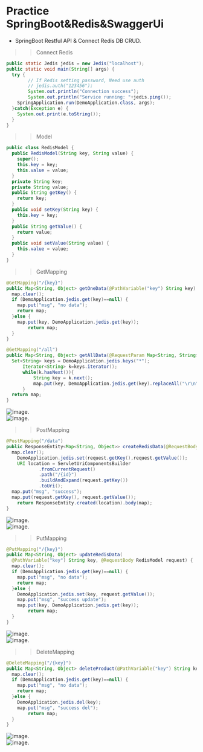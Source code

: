 # Practice SpringBoot&Redis&SwaggerUi

* SpringBoot Restful API & Connect Redis DB CRUD. 
>>Connect Redis   
```java
public static Jedis jedis = new Jedis("localhost");
public static void main(String[] args) {
  try {
        // If Redis setting password, Need use auth
        // jedis.auth("123456"); 
        System.out.println("Connection success");
        System.out.println("Service running: "+jedis.ping());
    SpringApplication.run(DemoApplication.class, args);
  }catch(Exception e) {
    System.out.print(e.toString());
  }
}
```

>>Model  
```java
public class RedisModel {
  public RedisModel(String key, String value) {
    super();
    this.key = key;
    this.value = value;
  }
  private String key;
  private String value;
  public String getKey() {
    return key;
  }
  public void setKey(String key) {
    this.key = key;
  }
  public String getValue() {
    return value;
  }
  public void setValue(String value) {
    this.value = value;
  }
}
```
  
>>GetMapping  
```java
@GetMapping("/{key}")
public Map<String, Object> getOneData(@PathVariable("key") String key) {
  map.clear();
  if (DemoApplication.jedis.get(key)==null) {
    map.put("msg", "no data");
    return map;
  }else {
    map.put(key, DemoApplication.jedis.get(key));
        return map;
  }
}
```
```java
@GetMapping("/all")
public Map<String, Object> getAllData(@RequestParam Map<String, String> allParams) {
  Set<String> keys = DemoApplication.jedis.keys("*"); 
      Iterator<String> k=keys.iterator();
      while(k.hasNext()){   
          String key = k.next();   
          map.put(key, DemoApplication.jedis.get(key).replaceAll("\r\n", ""));
      }
  return map;
}
```

![image](demo_img/get.png?raw=true).  
![image](demo_img/get_db.png?raw=true).  
  
>>PostMapping  
```java
@PostMapping("/data")
public ResponseEntity<Map<String, Object>> createRedisData(@RequestBody RedisModel request) {
  map.clear();
    DemoApplication.jedis.set(request.getKey(),request.getValue());
    URI location = ServletUriComponentsBuilder
            .fromCurrentRequest()
            .path("/{id}")
            .buildAndExpand(request.getKey())
            .toUri();
  map.put("msg", "success");
  map.put(request.getKey(), request.getValue());
    return ResponseEntity.created(location).body(map);
}
```
![image](demo_img/post_.png?raw=true).  
![image](demo_img/post_db.png?raw=true).  
  
>>PutMapping  
```java
@PutMapping("/{key}")
public Map<String, Object> updateRedisData(
  @PathVariable("key") String key, @RequestBody RedisModel request) {
  map.clear();
  if (DemoApplication.jedis.get(key)==null) {
    map.put("msg", "no data");
    return map;
  }else {
    DemoApplication.jedis.set(key, request.getValue());
    map.put("msg", "success update");
    map.put(key, DemoApplication.jedis.get(key));
        return map;
  }
}
```

![image](demo_img/put.png?raw=true).  
![image](demo_img/put_db.png?raw=true).  
  
>>DeleteMapping  
```java
@DeleteMapping("/{key}")
public Map<String, Object> deleteProduct(@PathVariable("key") String key) {
  map.clear();
  if (DemoApplication.jedis.get(key)==null) {
    map.put("msg", "no data");
    return map;
  }else {
    DemoApplication.jedis.del(key);
    map.put("msg", "success del");
        return map;
  }
}
```

![image](demo_img/del.png?raw=true).  
![image](demo_img/del_db.png?raw=true).  
